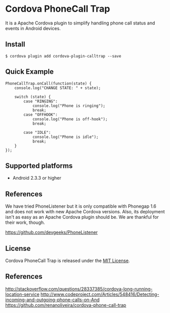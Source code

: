 Cordova PhoneCall Trap
=======================

It is a Apache Cordova plugin to simplify handling phone call status and events in Android devices.


## Install

    $ cordova plugin add cordova-plugin-calltrap --save


## Quick Example

    PhoneCallTrap.onCall(function(state) {
        console.log("CHANGE STATE: " + state);

        switch (state) {
            case "RINGING":
                console.log("Phone is ringing");
                break;
            case "OFFHOOK":
                console.log("Phone is off-hook");
                break;

            case "IDLE":
                console.log("Phone is idle");
                break;
        }
    });


## Supported platforms

- Android 2.3.3 or higher


## References

We have tried PhoneListener but it is only compatible with Phonegap 1.6 and does not work with new Apache Cordova versions. Also, its deployment isn't as easy as an Apache Cordova plugin should be. We are thankful for their work, though.

https://github.com/devgeeks/PhoneListener


## License

Cordova PhoneCall Trap is released under the [MIT License](http://www.opensource.org/licenses/MIT).


## References

http://stackoverflow.com/questions/28337385/cordova-long-running-location-service
http://www.codeproject.com/Articles/548416/Detecting-incoming-and-outgoing-phone-calls-on-And
https://github.com/renanoliveira/cordova-phone-call-trap
